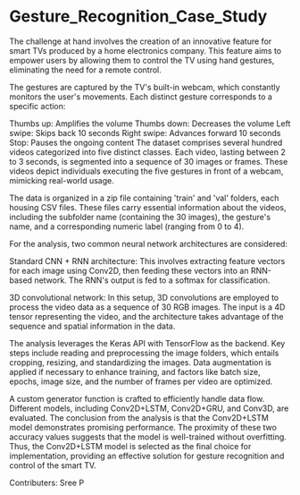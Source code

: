 # Gesture_Recognition_Case_Study

The challenge at hand involves the creation of an innovative feature for smart TVs produced by a home electronics company. This feature aims to empower users by allowing them to control the TV using hand gestures, eliminating the need for a remote control.

The gestures are captured by the TV's built-in webcam, which constantly monitors the user's movements. Each distinct gesture corresponds to a specific action:

Thumbs up: Amplifies the volume
Thumbs down: Decreases the volume
Left swipe: Skips back 10 seconds
Right swipe: Advances forward 10 seconds
Stop: Pauses the ongoing content
The dataset comprises several hundred videos categorized into five distinct classes. Each video, lasting between 2 to 3 seconds, is segmented into a sequence of 30 images or frames. These videos depict individuals executing the five gestures in front of a webcam, mimicking real-world usage.

The data is organized in a zip file containing 'train' and 'val' folders, each housing CSV files. These files carry essential information about the videos, including the subfolder name (containing the 30 images), the gesture's name, and a corresponding numeric label (ranging from 0 to 4).

For the analysis, two common neural network architectures are considered:

Standard CNN + RNN architecture: This involves extracting feature vectors for each image using Conv2D, then feeding these vectors into an RNN-based network. The RNN's output is fed to a softmax for classification.

3D convolutional network: In this setup, 3D convolutions are employed to process the video data as a sequence of 30 RGB images. The input is a 4D tensor representing the video, and the architecture takes advantage of the sequence and spatial information in the data.

The analysis leverages the Keras API with TensorFlow as the backend. Key steps include reading and preprocessing the image folders, which entails cropping, resizing, and standardizing the images. Data augmentation is applied if necessary to enhance training, and factors like batch size, epochs, image size, and the number of frames per video are optimized.

A custom generator function is crafted to efficiently handle data flow. Different models, including Conv2D+LSTM, Conv2D+GRU, and Conv3D, are evaluated. The conclusion from the analysis is that the Conv2D+LSTM model demonstrates promising performance. The proximity of these two accuracy values suggests that the model is well-trained without overfitting. Thus, the Conv2D+LSTM model is selected as the final choice for implementation, providing an effective solution for gesture recognition and control of the smart TV.

Contributers:
Sree P
